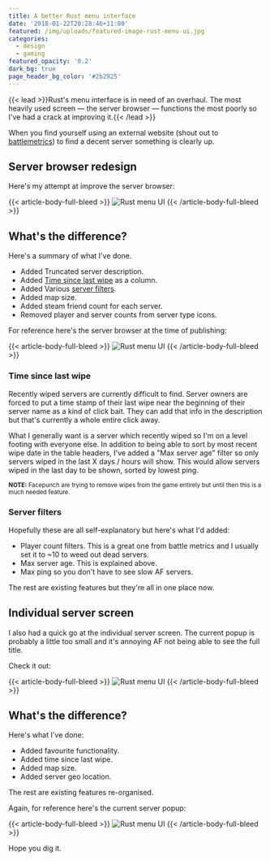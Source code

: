 ```yaml
---
title: A better Rust menu interface
date: '2018-01-22T20:28:46+11:00'
featured: /img/uploads/featured-image-rust-menu-ui.jpg
categories:
  - design
  - gaming
featured_opacity: '0.2'
dark_bg: true
page_header_bg_color: '#2b2925'
---
```

{{< lead >}}Rust's menu interface is in need of an overhaul. The most heavily used screen &mdash; the server browser &mdash; functions the most poorly so I've had a crack at improving it.{{< /lead >}}

When you find yourself using an external website (shout out to [battlemetrics](https://www.battlemetrics.com/servers/rust)) to find a decent server something is clearly up.

## Server browser redesign

Here's my attempt at improve the server browser:

{{< article-body-full-bleed >}}
![Rust menu UI](/img/uploads/article-rust-menu-ui-servers.jpg)
{{< /article-body-full-bleed >}}

## What's the difference?

Here's a summary of what I've done.

* Added Truncated server description.
* Added [Time since last wipe](#time-since-last-wipe) as a column.
* Added Various [server filters](#server-filters).
* Added map size.
* Added steam friend count for each server.
* Removed player and server counts from server type icons.

For reference here's the server browser at the time of publishing:

{{< article-body-full-bleed >}}
![Rust menu UI](/img/uploads/article-rust-menu-ui-servers-old.jpg)
{{< /article-body-full-bleed >}}

### Time since last wipe

Recently wiped servers are currently difficult to find. Server owners are forced to put a time stamp of their last wipe near the beginning of their server name as a kind of click bait. They can add that info in the description but that's currently a whole entire click away. 

What I generally want is a server which recently wiped so I'm on a level footing with everyone else. In addition to being able to sort by most recent wipe date in the table headers, I've added a "Max server age" filter so only servers wiped in the last X days / hours will show. This would allow servers wiped in the last day to be shown, sorted by lowest ping.

<small>**NOTE:** Facepunch are trying to remove wipes from the game entirely but until then this is a much needed feature.</small>

### Server filters

Hopefully these are all self-explanatory but here's what I'd added:

* Player count filters. This is a great one from battle metrics and I usually set it to ~10 to weed out dead servers.
* Max server age. This is explained above.
* Max ping so you don't have to see slow AF servers.

The rest are existing features but they're all in one place now.


## Individual server screen

I also had a quick go at the individual server screen. The current popup is probably a little too small and it's annoying AF not being able to see the full title. 

Check it out:

{{< article-body-full-bleed >}}
![Rust menu UI](/img/uploads/article-rust-menu-ui-servers-server.jpg)
{{< /article-body-full-bleed >}}

## What's the difference?

Here's what I've done:

* Added favourite functionality.
* Added time since last wipe.
* Added map size.
* Added server geo location.

The rest are existing features re-organised.

Again, for reference here's the current server popup:

{{< article-body-full-bleed >}}
![Rust menu UI](/img/uploads/article-rust-menu-ui-servers-server-old.jpg)
{{< /article-body-full-bleed >}}

Hope you dig it.